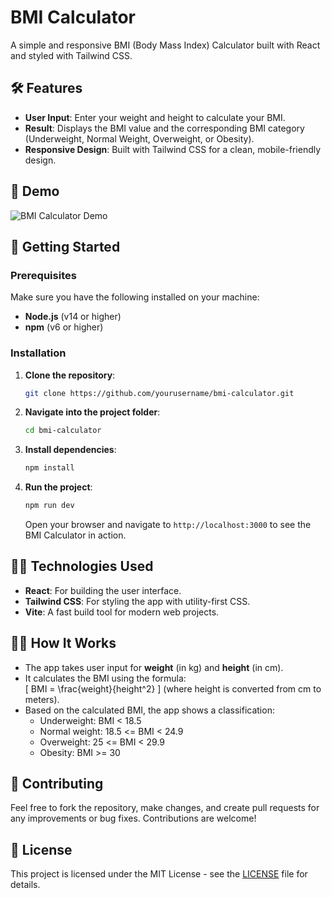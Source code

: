 # BMI Calculator

A simple and responsive BMI (Body Mass Index) Calculator built with React and styled with Tailwind CSS.

## 🛠️ Features

- **User Input**: Enter your weight and height to calculate your BMI.
- **Result**: Displays the BMI value and the corresponding BMI category (Underweight, Normal Weight, Overweight, or Obesity).
- **Responsive Design**: Built with Tailwind CSS for a clean, mobile-friendly design.
  
## 📸 Demo

![BMI Calculator Demo](link-to-demo-image-or-screenshot)

## 🚀 Getting Started

### Prerequisites

Make sure you have the following installed on your machine:

- **Node.js** (v14 or higher)
- **npm** (v6 or higher)

### Installation

1. **Clone the repository**:
   ```bash
   git clone https://github.com/yourusername/bmi-calculator.git
   ```
2. **Navigate into the project folder**:
   ```bash
   cd bmi-calculator
   ```
3. **Install dependencies**:
   ```bash
   npm install
   ```

4. **Run the project**:
   ```bash
   npm run dev
   ```

   Open your browser and navigate to `http://localhost:3000` to see the BMI Calculator in action.

## 🧑‍💻 Technologies Used

- **React**: For building the user interface.
- **Tailwind CSS**: For styling the app with utility-first CSS.
- **Vite**: A fast build tool for modern web projects.

## 👨‍💻 How It Works

- The app takes user input for **weight** (in kg) and **height** (in cm).
- It calculates the BMI using the formula:  
  \[
  BMI = \frac{weight}{height^2}
  \]
  (where height is converted from cm to meters).
- Based on the calculated BMI, the app shows a classification:
  - Underweight: BMI < 18.5
  - Normal weight: 18.5 <= BMI < 24.9
  - Overweight: 25 <= BMI < 29.9
  - Obesity: BMI >= 30

## 🤝 Contributing

Feel free to fork the repository, make changes, and create pull requests for any improvements or bug fixes. Contributions are welcome!

## 📄 License

This project is licensed under the MIT License - see the [LICENSE](LICENSE) file for details.


